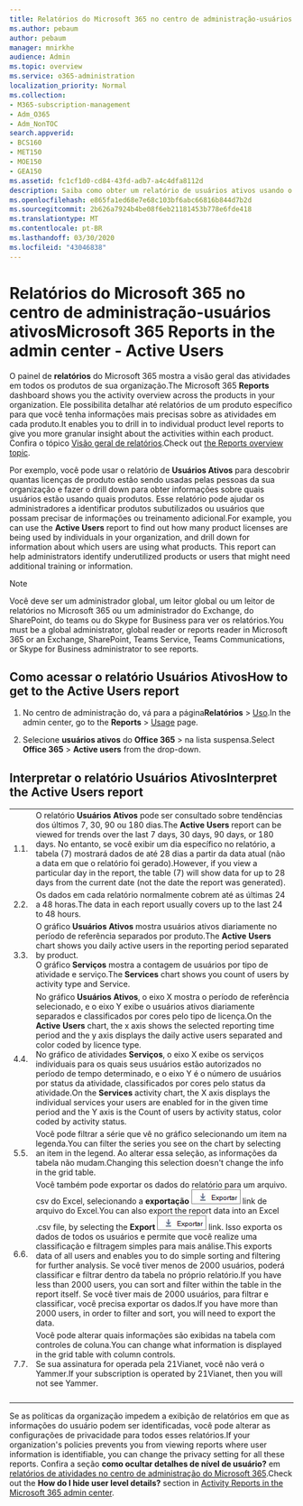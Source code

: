 ```yaml
---
title: Relatórios do Microsoft 365 no centro de administração-usuários ativos
ms.author: pebaum
author: pebaum
manager: mnirkhe
audience: Admin
ms.topic: overview
ms.service: o365-administration
localization_priority: Normal
ms.collection:
- M365-subscription-management
- Adm_O365
- Adm_NonTOC
search.appverid:
- BCS160
- MET150
- MOE150
- GEA150
ms.assetid: fc1cf1d0-cd84-43fd-adb7-a4c4dfa8112d
description: Saiba como obter um relatório de usuários ativos usando o painel de relatórios do Microsoft 365 no centro de administração do Microsoft 365 e saiba quantas licenças de produto estão sendo usadas.
ms.openlocfilehash: e865fa1ed68e7e68c103bf6abc66816b844d7b2d
ms.sourcegitcommit: 2b626a7924b4be08f6eb21181453b778e6fde418
ms.translationtype: MT
ms.contentlocale: pt-BR
ms.lasthandoff: 03/30/2020
ms.locfileid: "43046838"
---
```

# <a name="microsoft-365-reports-in-the-admin-center---active-users"></a><span data-ttu-id="bdc25-103">Relatórios do Microsoft 365 no centro de administração-usuários ativos</span><span class="sxs-lookup"><span data-stu-id="bdc25-103">Microsoft 365 Reports in the admin center - Active Users</span></span>

<span data-ttu-id="bdc25-104">O painel de **relatórios** do Microsoft 365 mostra a visão geral das atividades em todos os produtos de sua organização.</span><span class="sxs-lookup"><span data-stu-id="bdc25-104">The Microsoft 365 **Reports** dashboard shows you the activity overview across the products in your organization.</span></span> <span data-ttu-id="bdc25-105">Ele possibilita detalhar até relatórios de um produto específico para que você tenha informações mais precisas sobre as atividades em cada produto.</span><span class="sxs-lookup"><span data-stu-id="bdc25-105">It enables you to drill in to individual product level reports to give you more granular insight about the activities within each product.</span></span> <span data-ttu-id="bdc25-106">Confira o tópico [Visão geral de relatórios](activity-reports.md).</span><span class="sxs-lookup"><span data-stu-id="bdc25-106">Check out [the Reports overview topic](activity-reports.md).</span></span>
  
<span data-ttu-id="bdc25-p102">Por exemplo, você pode usar o relatório de **Usuários Ativos** para descobrir quantas licenças de produto estão sendo usadas pelas pessoas da sua organização e fazer o drill down para obter informações sobre quais usuários estão usando quais produtos. Esse relatório pode ajudar os administradores a identificar produtos subutilizados ou usuários que possam precisar de informações ou treinamento adicional.</span><span class="sxs-lookup"><span data-stu-id="bdc25-p102">For example, you can use the **Active Users** report to find out how many product licenses are being used by individuals in your organization, and drill down for information about which users are using what products. This report can help administrators identify underutilized products or users that might need additional training or information.</span></span> 
  
> [!NOTE]
> <span data-ttu-id="bdc25-109">Você deve ser um administrador global, um leitor global ou um leitor de relatórios no Microsoft 365 ou um administrador do Exchange, do SharePoint, do teams ou do Skype for Business para ver os relatórios.</span><span class="sxs-lookup"><span data-stu-id="bdc25-109">You must be a global administrator, global reader or reports reader in Microsoft 365 or an Exchange, SharePoint, Teams Service, Teams Communications, or Skype for Business administrator to see reports.</span></span>  

## <a name="how-to-get-to-the-active-users-report"></a><span data-ttu-id="bdc25-110">Como acessar o relatório Usuários Ativos</span><span class="sxs-lookup"><span data-stu-id="bdc25-110">How to get to the Active Users report</span></span>

1. <span data-ttu-id="bdc25-111">No centro de administração do, vá para a página**Relatórios** \> <a href="https://go.microsoft.com/fwlink/p/?linkid=2074756" target="_blank">Uso</a>.</span><span class="sxs-lookup"><span data-stu-id="bdc25-111">In the admin center, go to the **Reports** \> <a href="https://go.microsoft.com/fwlink/p/?linkid=2074756" target="_blank">Usage</a> page.</span></span>

2. <span data-ttu-id="bdc25-112">Selecione **usuários ativos** do **Office 365** \> na lista suspensa.</span><span class="sxs-lookup"><span data-stu-id="bdc25-112">Select **Office 365** \> **Active users** from the drop-down.</span></span> 

## <a name="interpret-the-active-users-report"></a><span data-ttu-id="bdc25-113">Interpretar o relatório Usuários Ativos</span><span class="sxs-lookup"><span data-stu-id="bdc25-113">Interpret the Active Users report</span></span>

  
|||
|:-----|:-----|
|<span data-ttu-id="bdc25-114">1.</span><span class="sxs-lookup"><span data-stu-id="bdc25-114">1.</span></span>  <br/> |<span data-ttu-id="bdc25-115">O relatório **Usuários Ativos** pode ser consultado sobre tendências dos últimos 7, 30, 90 ou 180 dias.</span><span class="sxs-lookup"><span data-stu-id="bdc25-115">The **Active Users** report can be viewed for trends over the last 7 days, 30 days, 90 days, or 180 days.</span></span> <span data-ttu-id="bdc25-116">No entanto, se você exibir um dia específico no relatório, a tabela (7) mostrará dados de até 28 dias a partir da data atual (não a data em que o relatório foi gerado).</span><span class="sxs-lookup"><span data-stu-id="bdc25-116">However, if you view a particular day in the report, the table (7) will show data for up to 28 days from the current date (not the date the report was generated).</span></span>  <br/> |
|<span data-ttu-id="bdc25-117">2.</span><span class="sxs-lookup"><span data-stu-id="bdc25-117">2.</span></span>  <br/> |<span data-ttu-id="bdc25-118">Os dados em cada relatório normalmente cobrem até as últimas 24 a 48 horas.</span><span class="sxs-lookup"><span data-stu-id="bdc25-118">The data in each report usually covers up to the last 24 to 48 hours.</span></span>  <br/> |
|<span data-ttu-id="bdc25-119">3.</span><span class="sxs-lookup"><span data-stu-id="bdc25-119">3.</span></span>  <br/> |<span data-ttu-id="bdc25-120">O gráfico **Usuários Ativos** mostra usuários ativos diariamente no período de referência separados por produto.</span><span class="sxs-lookup"><span data-stu-id="bdc25-120">The **Active Users** chart shows you daily active users in the reporting period separated by product.</span></span>  <br/> <span data-ttu-id="bdc25-121">O gráfico **Serviços** mostra a contagem de usuários por tipo de atividade e serviço.</span><span class="sxs-lookup"><span data-stu-id="bdc25-121">The **Services** chart shows you count of users by activity type and Service.</span></span>  <br/> |
|<span data-ttu-id="bdc25-122">4.</span><span class="sxs-lookup"><span data-stu-id="bdc25-122">4.</span></span>  <br/> | <span data-ttu-id="bdc25-123">No gráfico **Usuários Ativos**, o eixo X mostra o período de referência selecionado, e o eixo Y exibe o usuários ativos diariamente separados e classificados por cores pelo tipo de licença.</span><span class="sxs-lookup"><span data-stu-id="bdc25-123">On the **Active Users** chart, the x axis shows the selected reporting time period and the y axis displays the daily active users separated and color coded by licence type.</span></span>  <br/>  <span data-ttu-id="bdc25-124">No gráfico de atividades **Serviços**, o eixo X exibe os serviços individuais para os quais seus usuários estão autorizados no período de tempo determinado, e o eixo Y é o número de usuários por status da atividade, classificados por cores pelo status da atividade.</span><span class="sxs-lookup"><span data-stu-id="bdc25-124">On the **Services** activity chart, the X axis displays the individual services your users are enabled for in the given time period and the Y axis is the Count of users by activity status, color coded by activity status.</span></span>  <br/> |
|<span data-ttu-id="bdc25-125">5.</span><span class="sxs-lookup"><span data-stu-id="bdc25-125">5.</span></span>  <br/> |<span data-ttu-id="bdc25-126">Você pode filtrar a série que vê no gráfico selecionando um item na legenda.</span><span class="sxs-lookup"><span data-stu-id="bdc25-126">You can filter the series you see on the chart by selecting an item in the legend.</span></span> <span data-ttu-id="bdc25-127">Ao alterar essa seleção, as informações da tabela não mudam.</span><span class="sxs-lookup"><span data-stu-id="bdc25-127">Changing this selection doesn't change the info in the grid table.</span></span>  <br/> |
|<span data-ttu-id="bdc25-128">6.</span><span class="sxs-lookup"><span data-stu-id="bdc25-128">6.</span></span>  <br/> |<span data-ttu-id="bdc25-129">Você também pode exportar os dados do relatório para um arquivo. csv do Excel, selecionando a **exportação** ![exportar seus dados para um](../../media/816a224b-6ca7-4967-a135-4f6427f64dc8.JPG) link de arquivo do Excel.</span><span class="sxs-lookup"><span data-stu-id="bdc25-129">You can also export the report data into an Excel .csv file, by selecting the **Export** ![Export your data to an Excel file](../../media/816a224b-6ca7-4967-a135-4f6427f64dc8.JPG) link.</span></span> <span data-ttu-id="bdc25-130">Isso exporta os dados de todos os usuários e permite que você realize uma classificação e filtragem simples para mais análise.</span><span class="sxs-lookup"><span data-stu-id="bdc25-130">This exports data of all users and enables you to do simple sorting and filtering for further analysis.</span></span> <span data-ttu-id="bdc25-131">Se você tiver menos de 2000 usuários, poderá classificar e filtrar dentro da tabela no próprio relatório.</span><span class="sxs-lookup"><span data-stu-id="bdc25-131">If you have less than 2000 users, you can sort and filter within the table in the report itself.</span></span> <span data-ttu-id="bdc25-132">Se você tiver mais de 2000 usuários, para filtrar e classificar, você precisa exportar os dados.</span><span class="sxs-lookup"><span data-stu-id="bdc25-132">If you have more than 2000 users, in order to filter and sort, you will need to export the data.</span></span>  <br/> |
|<span data-ttu-id="bdc25-133">7.</span><span class="sxs-lookup"><span data-stu-id="bdc25-133">7.</span></span>  <br/> |<span data-ttu-id="bdc25-134">Você pode alterar quais informações são exibidas na tabela com controles de coluna.</span><span class="sxs-lookup"><span data-stu-id="bdc25-134">You can change what information is displayed in the grid table with column controls.</span></span>  <br/> <span data-ttu-id="bdc25-135">Se sua assinatura for operada pela 21Vianet, você não verá o Yammer.</span><span class="sxs-lookup"><span data-stu-id="bdc25-135">If your subscription is operated by 21Vianet, then you will not see Yammer.</span></span> <br/> <br/> |
|||

<span data-ttu-id="bdc25-136">Se as políticas da organização impedem a exibição de relatórios em que as informações do usuário podem ser identificadas, você pode alterar as configurações de privacidade para todos esses relatórios.</span><span class="sxs-lookup"><span data-stu-id="bdc25-136">If your organization's policies prevents you from viewing reports where user information is identifiable, you can change the privacy setting for all these reports.</span></span> <span data-ttu-id="bdc25-137">Confira a seção **como ocultar detalhes de nível de usuário?** em [relatórios de atividades no centro de administração do Microsoft 365](activity-reports.md).</span><span class="sxs-lookup"><span data-stu-id="bdc25-137">Check out the **How do I hide user level details?** section in [Activity Reports in the Microsoft 365 admin center](activity-reports.md).</span></span>  
